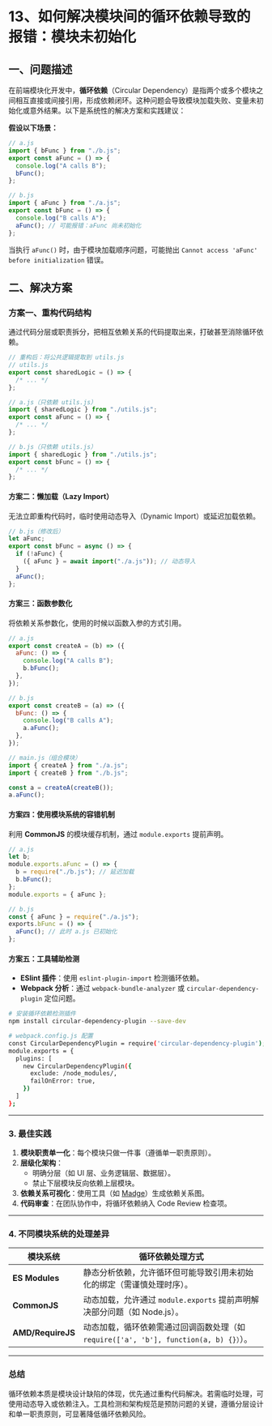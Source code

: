 # 13、如何解决模块间的循环依赖导致的报错：模块未初始化

## 一、问题描述

在前端模块化开发中，**循环依赖**（Circular Dependency）是指两个或多个模块之间相互直接或间接引用，形成依赖闭环。这种问题会导致模块加载失败、变量未初始化或意外结果。以下是系统性的解决方案和实践建议：

**假设以下场景：**

```javascript
// a.js
import { bFunc } from "./b.js";
export const aFunc = () => {
  console.log("A calls B");
  bFunc();
};

// b.js
import { aFunc } from "./a.js";
export const bFunc = () => {
  console.log("B calls A");
  aFunc(); // 可能报错：aFunc 尚未初始化
};
```

当执行 `aFunc()` 时，由于模块加载顺序问题，可能抛出 `Cannot access 'aFunc' before initialization` 错误。

## 二、解决方案

### 方案一、重构代码结构

通过代码分层或职责拆分，把相互依赖关系的代码提取出来，打破甚至消除循环依赖。

```javascript
// 重构后：将公共逻辑提取到 utils.js
// utils.js
export const sharedLogic = () => {
  /* ... */
};

// a.js（只依赖 utils.js）
import { sharedLogic } from "./utils.js";
export const aFunc = () => {
  /* ... */
};

// b.js（只依赖 utils.js）
import { sharedLogic } from "./utils.js";
export const bFunc = () => {
  /* ... */
};
```

#### **方案二：懒加载（Lazy Import）**

无法立即重构代码时，临时使用动态导入（Dynamic Import）或延迟加载依赖。

```javascript
// b.js（修改后）
let aFunc;
export const bFunc = async () => {
  if (!aFunc) {
    ({ aFunc } = await import("./a.js")); // 动态导入
  }
  aFunc();
};
```

#### **方案三：函数参数化**

将依赖关系参数化，使用的时候以函数入参的方式引用。

```javascript
// a.js
export const createA = (b) => ({
  aFunc: () => {
    console.log("A calls B");
    b.bFunc();
  },
});

// b.js
export const createB = (a) => ({
  bFunc: () => {
    console.log("B calls A");
    a.aFunc();
  },
});

// main.js（组合模块）
import { createA } from "./a.js";
import { createB } from "./b.js";

const a = createA(createB());
a.aFunc();
```

#### **方案四：使用模块系统的容错机制**

利用 **CommonJS** 的模块缓存机制，通过 `module.exports` 提前声明。

```javascript
// a.js
let b;
module.exports.aFunc = () => {
  b = require("./b.js"); // 延迟加载
  b.bFunc();
};
module.exports = { aFunc };

// b.js
const { aFunc } = require("./a.js");
exports.bFunc = () => {
  aFunc(); // 此时 a.js 已初始化
};
```

#### **方案五：工具辅助检测**

- **ESlint 插件**：使用 `eslint-plugin-import` 检测循环依赖。
- **Webpack 分析**：通过 `webpack-bundle-analyzer` 或 `circular-dependency-plugin` 定位问题。

```bash
# 安装循环依赖检测插件
npm install circular-dependency-plugin --save-dev

# webpack.config.js 配置
const CircularDependencyPlugin = require('circular-dependency-plugin');
module.exports = {
  plugins: [
    new CircularDependencyPlugin({
      exclude: /node_modules/,
      failOnError: true,
    })
  ]
};
```

---

### **3. 最佳实践**

1. **模块职责单一化**：每个模块只做一件事（遵循单一职责原则）。
2. **层级化架构**：
   - 明确分层（如 UI 层、业务逻辑层、数据层）。
   - 禁止下层模块反向依赖上层模块。
3. **依赖关系可视化**：使用工具（如 [Madge](https://www.npmjs.com/package/madge)）生成依赖关系图。
4. **代码审查**：在团队协作中，将循环依赖纳入 Code Review 检查项。

---

### **4. 不同模块系统的处理差异**

| **模块系统**      | 循环依赖处理方式                                                                       |
| ----------------- | -------------------------------------------------------------------------------------- |
| **ES Modules**    | 静态分析依赖，允许循环但可能导致引用未初始化的绑定（需谨慎处理时序）。                 |
| **CommonJS**      | 动态加载，允许通过 `module.exports` 提前声明解决部分问题（如 Node.js）。               |
| **AMD/RequireJS** | 动态加载，循环依赖需通过回调函数处理（如 `require(['a', 'b'], function(a, b) {}）`）。 |

---

### **总结**

循环依赖本质是模块设计缺陷的体现，优先通过重构代码解决。若需临时处理，可使用动态导入或依赖注入。工具检测和架构规范是预防问题的关键，遵循分层设计和单一职责原则，可显著降低循环依赖风险。

